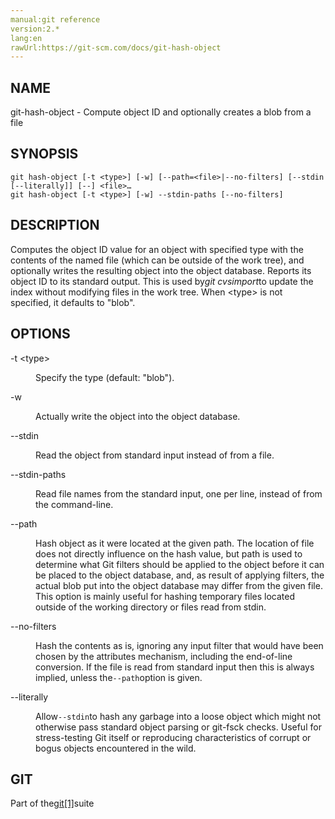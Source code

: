 ```yaml
---
manual:git reference
version:2.*
lang:en
rawUrl:https://git-scm.com/docs/git-hash-object
---
```



## NAME<a name="_name"></a>


git-hash-object - Compute object ID and optionally creates a blob from a file





## SYNOPSIS<a name="_synopsis"></a>

```
git hash-object [-t <type>] [-w] [--path=<file>|--no-filters] [--stdin [--literally]] [--] <file>…​
git hash-object [-t <type>] [-w] --stdin-paths [--no-filters]
```




## DESCRIPTION<a name="_description"></a>


Computes the object ID value for an object with specified type with the contents of the named file (which can be outside of the work tree), and optionally writes the resulting object into the object database. Reports its object ID to its standard output. This is used by<em>git cvsimport</em>to update the index without modifying files in the work tree. When &lt;type&gt; is not specified, it defaults to &quot;blob&quot;.





## OPTIONS<a name="_options"></a>
<dl><dt id='git-hash-object--tlttypegt'>-t &lt;type&gt;</dt><dd>

Specify the type (default: &quot;blob&quot;).

</dd><dt id='git-hash-object--w'>-w</dt><dd>

Actually write the object into the object database.

</dd><dt id='git-hash-object---stdin'>--stdin</dt><dd>

Read the object from standard input instead of from a file.

</dd><dt id='git-hash-object---stdin-paths'>--stdin-paths</dt><dd>

Read file names from the standard input, one per line, instead of from the command-line.

</dd><dt id='git-hash-object---path'>--path</dt><dd>

Hash object as it were located at the given path. The location of file does not directly influence on the hash value, but path is used to determine what Git filters should be applied to the object before it can be placed to the object database, and, as result of applying filters, the actual blob put into the object database may differ from the given file. This option is mainly useful for hashing temporary files located outside of the working directory or files read from stdin.

</dd><dt id='git-hash-object---no-filters'>--no-filters</dt><dd>

Hash the contents as is, ignoring any input filter that would have been chosen by the attributes mechanism, including the end-of-line conversion. If the file is read from standard input then this is always implied, unless the`--path`option is given.

</dd><dt id='git-hash-object---literally'>--literally</dt><dd>

Allow`--stdin`to hash any garbage into a loose object which might not otherwise pass standard object parsing or git-fsck checks. Useful for stress-testing Git itself or reproducing characteristics of corrupt or bogus objects encountered in the wild.

</dd></dl>



## GIT<a name="_git"></a>


Part of the[git[1]](%2248  "")suite





